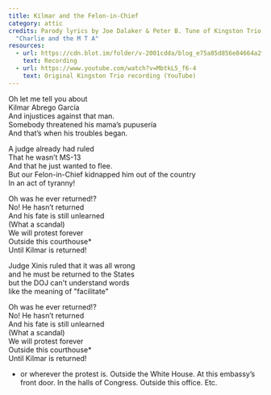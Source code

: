 ```yaml
---
title: Kilmar and the Felon-in-Chief
category: attic
credits: Parody lyrics by Joe Dalaker & Peter B. Tune of Kingston Trio's
  "Charlie and the M T A"
resources:
  - url: https://cdn.blot.im/folder/v-2001cdda/blog_e75a85d856e84664a2f2830d84655da7/_Media/kilmar.m4a
    text: Recording
  - url: https://www.youtube.com/watch?v=MbtkL5_f6-4
    text: Original Kingston Trio recording (YouTube)
---
```

Oh let me tell you about\
Kilmar Abrego García\
And injustices against that man.\
Somebody threatened his mama’s pupusería\
And that’s when his troubles began.  

A judge already had ruled\
That he wasn’t MS-13\
And that he just wanted to flee.\
But our Felon-in-Chief kidnapped him out of the country\
In an act of tyranny!  

Oh was he ever returned!?\
No! He hasn’t returned\
And his fate is still unlearned\
      (What a scandal)\
We will protest forever\
Outside this courthouse*\
Until Kilmar is returned!

Judge Xinis ruled that it was all wrong\
and he must be returned to the States\
but the DOJ can't 
understand words\
like the meaning of "facilitate"

Oh was he ever returned!?\
No! He hasn’t returned\
And his fate is still unlearned\
      (What a scandal)\
We will protest forever\
Outside this courthouse*\
Until Kilmar is returned!

* or wherever the protest is.  Outside the White House.  At this embassy’s front door.  In the halls of Congress.  Outside this office.  Etc.

